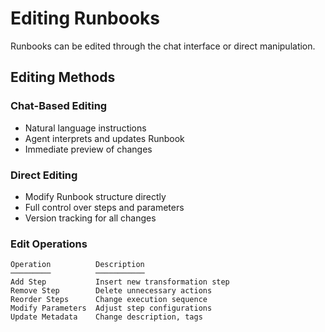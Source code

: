 # Editing Runbooks

Runbooks can be edited through the chat interface or direct manipulation.

## Editing Methods

### **Chat-Based Editing**

* Natural language instructions
* Agent interprets and updates Runbook
* Immediate preview of changes

### **Direct Editing**

* Modify Runbook structure directly
* Full control over steps and parameters
* Version tracking for all changes

### Edit Operations

```
Operation          Description
─────────          ───────────
Add Step           Insert new transformation step
Remove Step        Delete unnecessary actions
Reorder Steps      Change execution sequence
Modify Parameters  Adjust step configurations
Update Metadata    Change description, tags
```
